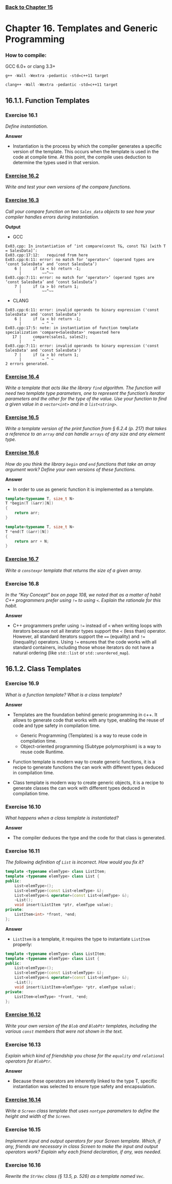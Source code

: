 ### [Back to Chapter 15](../Chapter_15/README.md)

# Chapter 16. Templates and Generic Programming

### How to compile:

GCC 6.0+ or clang 3.3+

`g++ -Wall -Wextra -pedantic -std=c++11 target`

`clang++ -Wall -Wextra -pedantic -std=c++11 target`

## 16.1.1. Function Templates

### Exercise 16.1
*Define instantiation.*

**Answer**
- Instantiation is the process by which the compiler generates a specific version of the template. This occurs when the template is used in the code at compile time. At this point, the compile uses deduction to determine the types used in that version.

### [Exercise 16.2](Exercise_02/Ex02.cpp)

*Write and test your own versions of the compare functions.*

### [Exercise 16.3](Exercise_03/Ex03.cpp)

*Call your compare function on two `Sales_data` objects to see how your compiler handles errors during instantiation.*

**Output**
- GCC
```shell
Ex03.cpp: In instantiation of ‘int compare(const T&, const T&) [with T = SalesData]’:
Ex03.cpp:17:12:   required from here
Ex03.cpp:6:11: error: no match for ‘operator<’ (operand types are ‘const SalesData’ and ‘const SalesData’)
    6 |     if (a < b) return -1;
      |         ~~^~~
Ex03.cpp:7:11: error: no match for ‘operator>’ (operand types are ‘const SalesData’ and ‘const SalesData’)
    7 |     if (a > b) return 1;
      |         ~~^~~
```
- CLANG
```shell
Ex03.cpp:6:11: error: invalid operands to binary expression ('const SalesData' and 'const SalesData')
    6 |     if (a < b) return -1;
      |         ~ ^ ~
Ex03.cpp:17:5: note: in instantiation of function template specialization 'compare<SalesData>' requested here
   17 |     compare(sales1, sales2);    
      |     ^
Ex03.cpp:7:11: error: invalid operands to binary expression ('const SalesData' and 'const SalesData')
    7 |     if (a > b) return 1;
      |         ~ ^ ~
2 errors generated.
```

### [Exercise 16.4](Exercise_04/Ex04.cpp)

*Write a template that acts like the library `find` algorithm. The function will need two template type parameters, one to represent the function’s iterator parameters and the other for the type of the value. Use your function to find a given value in a `vector<int>` and in a `list<string>`.*

### [Exercise 16.5](Exercise_05/Ex05.cpp)

*Write a template version of the print function from § 6.2.4 (p. 217) that takes a reference to an `array` and can handle `arrays` of any size and any element type.*

### [Exercise 16.6](Exercise_06/Ex06.cpp)

*How do you think the library `begin` and `end` functions that take an array argument work? Define your own versions of these functions.*

**Answer**
- In order to use as generic function it is implemented as a template. 

```cpp
template<typename T, size_t N>
T *begin(T (&arr)[N])
{
    return arr;
}

template<typename T, size_t N>
T *end(T (&arr)[N])
{
    return arr + N;
}
```

### [Exercise 16.7](Exercise_07/Ex07.cpp)

*Write a `constexpr` template that returns the size of a given array.*

### Exercise 16.8

*In the “Key Concept” box on page 108, we noted that as a matter of habit C++ programmers prefer using `!=` to using `<`. Explain the rationale for this habit.*

**Answer**
- C++ programmers prefer using `!=` instead of `<` when writing loops with iterators because not all iterator types support the `<` (less than) operator. However, all standard iterators support the `==` (equality) and `!=` (inequality) operators. Using `!=` ensures that the code works with all standard containers, including those whose iterators do not have a natural ordering (like `std::list` or `std::unordered_map`).

## 16.1.2. Class Templates

### Exercise 16.9
*What is a function template? What is a class template?*

**Answer**
- Templates are the foundation behind generic programming in c++. It allows to generate code that works with any type, enabling the reuse of code and type safety in compilation time.
    - Generic Programming (Templates) is a way to reuse code in compilation time.
    - Object-oriented programming (Subtype polymorphism) is a way to reuse code Runtime.

- Function template is modern way to create generic functions, it is a recipe to generate functions the can work with different types deduced in compilation time.
- Class template is modern way to create generic objects, it is a recipe to generate classes the can work with different types deduced in compilation time.

### Exercise 16.10
*What happens when a class template is instantiated?*

**Answer**
- The compiler deduces the type and the code for that class is generated.

### Exercise 16.11
*The following definition of `List` is incorrect. How would you fix it?*

```cpp
template <typename elemType> class ListItem;
template <typename elemType> class List {
public:
    List<elemType>();
    List<elemType>(const List<elemType> &);
    List<elemType>& operator=(const List<elemType> &);
    ~List();
    void insert(ListItem *ptr, elemType value);
private:
    ListItem<int> *front, *end;
};
```

**Answer**
- `ListItem` is a template, it requires the type to instantiate `ListItem` properly: 

```cpp
template <typename elemType> class ListItem;
template <typename elemType> class List {
public:
    List<elemType>();
    List<elemType>(const List<elemType> &);
    List<elemType>& operator=(const List<elemType> &);
    ~List();
    void insert(ListItem<elemType> *ptr, elemType value);
private:
    ListItem<elemType> *front, *end;
};
```

### [Exercise 16.12](Exercise_12/Ex12.cpp)
*Write your own version of the `Blob` and `BlobPtr` templates, including the various `const` members that were not shown in the text.*

### Exercise 16.13
*Explain which kind of friendship you chose for the `equality` and `relational` operators for `BlobPtr`.*

**Answer**
- Because these operators are inherently linked to the type T, specific instantiation was selected to ensure type safety and encapsulation.

### [Exercise 16.14](Exercise_11/Ex11.cpp)
*Write a `Screen` class template that uses `nontype` parameters to define the height and width of the `Screen`.*

### Exercise 16.15
*Implement input and output operators for your Screen template. Which, if any, friends are necessary in class Screen to make the input and output operators work? Explain why each friend declaration, if any, was needed.*

### Exercise 16.16
*Rewrite the `StrVec` class (§ 13.5, p. 526) as a template named `Vec`.*